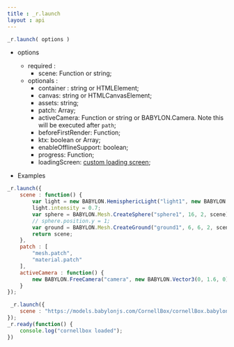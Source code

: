 ```yaml
---
title : _r.launch 
layout : api
---
```


```js
_r.launch( options )
```

* options
    * required :
        * scene: Function or string;
    * optionals :
        * container : string or HTMLElement;
        * canvas: string or HTMLCanvasElement;
        * assets: string;
        * patch: Array<any>;
        * activeCamera: Function or string or BABYLON.Camera. Note this will be executed after `path`;
        * beforeFirstRender: Function;
        * ktx: boolean or Array<string>;
        * enableOfflineSupport: boolean;
        * progress: Function;
        * loadingScreen: [custom loading screen](https://doc.babylonjs.com/how_to/creating_a_custom_loading_screen);

* Examples 

```js
_r.launch({
    scene : function() {
        var light = new BABYLON.HemisphericLight("light1", new BABYLON.Vector3(0, 1, 0), scene);
        light.intensity = 0.7;
        var sphere = BABYLON.Mesh.CreateSphere("sphere1", 16, 2, scene);
        // sphere.position.y = 1;
        var ground = BABYLON.Mesh.CreateGround("ground1", 6, 6, 2, scene);
        return scene;
    },
    patch : [
        "mesh.patch",
        "material.patch"
    ],
    activeCamera : function() {
        new BABYLON.FreeCamera("camera", new BABYLON.Vector3(0, 1.6, 0), _r.scene);
    }
});
```
```js
 _r.launch({
    scene : "https://models.babylonjs.com/CornellBox/cornellBox.babylon",
});
_r.ready(function() {
    console.log("cornellbox loaded");
})
```